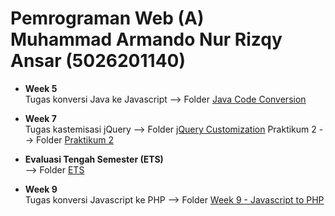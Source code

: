 # <div>Pemrograman Web (A)<br>Muhammad Armando Nur Rizqy Ansar (5026201140)</div>

- <b>Week 5</b> <br>
  Tugas konversi Java ke Javascript --> Folder <a href="https://github.com/armando2326/PWEB/tree/main/Java%20Code%20Conversion">Java Code Conversion</a>

- <b>Week 7</b> <br>
  Tugas kastemisasi jQuery --> Folder <a href="https://github.com/armando2326/PWEB/tree/main/JQuery%20Customization">jQuery Customization</a>
  Praktikum 2 --> Folder <a href="https://github.com/armando2326/PWEB/tree/main/Praktikum%202">Praktikum 2</a>

- <b>Evaluasi Tengah Semester (ETS)</b> <br>
  --> Folder <a href="https://github.com/armando2326/PWEB/tree/main/ETS">ETS</a>

- <b>Week 9</b> <br>
  Tugas konversi Javascript ke PHP  --> Folder <a href="https://github.com/armando2326/PWEB/tree/main/Week%209%20-%20Javascript%20to%20PHP">Week 9 - Javascript to PHP</a>
